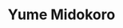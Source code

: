 --- 
title: "Yume Midokoro"
publishdate: "2019-6-6T16:48:46+02:00"
src: "https://365manga.net/manga/yume-midokoro"
image: "https://data.365manga.net/images/thumbnails/16163-yume-midokoro.jpg"
description: "Yume Midokoro is the tale of a girl whose dreams suddenly become semi-reality, as she meets a clone of herself from her dreams."
---